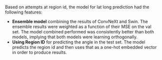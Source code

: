 Based on attempts at region id, the model for lat long prediction had the following features: 
- **Ensemble model** combining the results of ConvNeXt and Swin. The ensemble results were weighted as a function of their MSE on the val set. The model combined performed was consistently better than both models, implying that both models were learning orthogonally. 
- **Using Region ID** for predicting the angle in the test set. The model predicts the region id and then uses that as a one-hot embedded vector in order to produce results. 
 